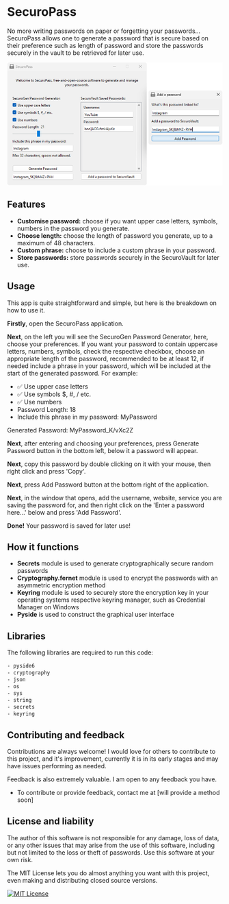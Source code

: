 
# SecuroPass

No more writing passwords on paper or forgetting your passwords... SecuroPass allows one to generate a password that is secure based on their preference such as length of password and store the passwords securely in the vault to be retrieved for later use.

![SecuroPass Preview](preview.png)


## Features

- **Customise password:** choose if you want upper case letters, symbols, numbers in the password you generate.
- **Choose length:** choose the length of password you generate, up to a maximum of 48 characters.
- **Custom phrase:** choose to include a custom phrase in your password.
- **Store passwords:** store passwords securely in the SecuroVault for later use.

## Usage

This app is quite straightforward and simple, but here is the breakdown on how to use it.

**Firstly**, open the SecuroPass application.  

**Next**, on the left you will see the SecuroGen Password Generator, here, choose your preferences. If you want your password to contain uppercase letters, numbers, symbols, check the respective checkbox, choose an appropriate length of the password, recommended to be at least 12, if needed include a phrase in your password, which will be included at the start of the generated password. For example:

- ✅ Use upper case letters
- ✅ Use symbols $, #, / etc.
- ✅ Use numbers
- Password Length: 18
- Include this phrase in my password: MyPassword

Generated Password: MyPassword_K/vXc2Z

**Next**, after entering and choosing your preferences, press Generate Password button in the bottom left, below it a password will appear.

**Next**, copy this password by double clicking on it with your mouse, then right click and press 'Copy'.

**Next**, press Add Password button at the bottom right of the application.

**Next**, in the window that opens, add the username, website, service you are saving the password for, and then right click on the 'Enter a password here...' below and press 'Add Password'.

**Done!** Your password is saved for later use!
## How it functions

- **Secrets** module is used to generate cryptographically secure random passwords
- **Cryptography.fernet** module is used to encrypt the passwords with an asymmetric
 encryption method
- **Keyring** module is used to securely store the encryption key in your operating systems respective keyring manager, such as Credential Manager on Windows
- **Pyside** is used to construct the graphical user interface


## Libraries

The following libraries are required to run this code:

```
- pyside6
- cryptography
- json
- os
- sys
- string
- secrets
- keyring
```


## Contributing and feedback

Contributions are always welcome! I would love for others to contribute to this project, and it's improvement, currently it is in its early stages and may have issues performing as needed.

Feedback is also extremely valuable. I am open to any feedback you have.

- To contribute or provide feedback, contact me at [will provide a method soon]


## License and liability
The author of this software is not responsible for any damage, loss of data, or any other issues that may arise from the use of this software, including but not limited to the loss or theft of passwords. Use this software at your own risk.

The MIT License lets you do almost anything you want with this project, even making and distributing closed source versions.

[![MIT License](https://img.shields.io/badge/License-MIT-green.svg)](https://choosealicense.com/licenses/mit/)